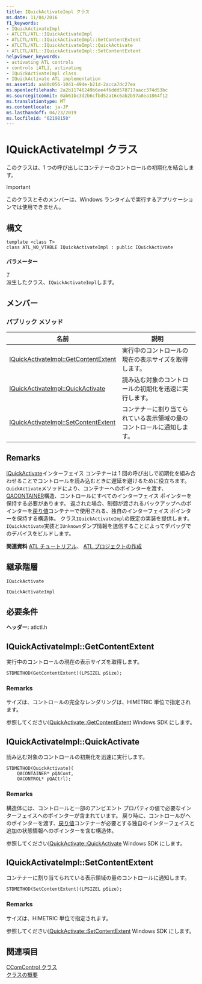 ```yaml
---
title: IQuickActivateImpl クラス
ms.date: 11/04/2016
f1_keywords:
- IQuickActivateImpl
- ATLCTL/ATL::IQuickActivateImpl
- ATLCTL/ATL::IQuickActivateImpl::GetContentExtent
- ATLCTL/ATL::IQuickActivateImpl::QuickActivate
- ATLCTL/ATL::IQuickActivateImpl::SetContentExtent
helpviewer_keywords:
- activating ATL controls
- controls [ATL], activating
- IQuickActivateImpl class
- IQuickActivate ATL implementation
ms.assetid: aa80c056-1041-494e-b21d-2acca7dc27ea
ms.openlocfilehash: 2a2b11746249b6ee4f6ddd578717aacc374d53bc
ms.sourcegitcommit: 0ab61bc3d2b6cfbd52a16c6ab2b97a8ea1864f12
ms.translationtype: MT
ms.contentlocale: ja-JP
ms.lasthandoff: 04/23/2019
ms.locfileid: "62198150"
---
```

# <a name="iquickactivateimpl-class"></a>IQuickActivateImpl クラス

このクラスは、1 つの呼び出しにコンテナーのコントロールの初期化を結合します。

> [!IMPORTANT]
>  このクラスとそのメンバーは、Windows ランタイムで実行するアプリケーションでは使用できません。

## <a name="syntax"></a>構文

```
template <class T>
class ATL_NO_VTABLE IQuickActivateImpl : public IQuickActivate
```

#### <a name="parameters"></a>パラメーター

*T*<br/>
派生したクラス、`IQuickActivateImpl`します。

## <a name="members"></a>メンバー

### <a name="public-methods"></a>パブリック メソッド

|名前|説明|
|----------|-----------------|
|[IQuickActivateImpl::GetContentExtent](#getcontentextent)|実行中のコントロールの現在の表示サイズを取得します。|
|[IQuickActivateImpl::QuickActivate](#quickactivate)|読み込む対象のコントロールの初期化を迅速に実行します。|
|[IQuickActivateImpl::SetContentExtent](#setcontentextent)|コンテナーに割り当てられている表示領域の量のコントロールに通知します。|

## <a name="remarks"></a>Remarks

[IQuickActivate](/windows/desktop/api/ocidl/nn-ocidl-iquickactivate)インターフェイス コンテナーは 1 回の呼び出しで初期化を組み合わせることでコントロールを読み込むときに遅延を避けるために役立ちます。 `QuickActivate`メソッドにより、コンテナーへのポインターを渡す、 [QACONTAINER](/windows/desktop/api/ocidl/ns-ocidl-tagqacontainer)構造、コントロールにすべてのインターフェイス ポインターを保持する必要があります。 返された場合、制御が渡されるバックアップへのポインターを[戻り値](/windows/desktop/api/ocidl/ns-ocidl-tagqacontrol)コンテナーで使用される、独自のインターフェイス ポインターを保持する構造体。 クラス`IQuickActivateImpl`の既定の実装を提供します。`IQuickActivate`実装と`IUnknown`ダンプ情報を送信することによってデバッグでのデバイスをビルドします。

**関連資料** [ATL チュートリアル](../../atl/active-template-library-atl-tutorial.md)、 [ATL プロジェクトの作成](../../atl/reference/creating-an-atl-project.md)

## <a name="inheritance-hierarchy"></a>継承階層

`IQuickActivate`

`IQuickActivateImpl`

## <a name="requirements"></a>必要条件

**ヘッダー:** atlctl.h

##  <a name="getcontentextent"></a>  IQuickActivateImpl::GetContentExtent

実行中のコントロールの現在の表示サイズを取得します。

```
STDMETHOD(GetContentExtent)(LPSIZEL pSize);
```

### <a name="remarks"></a>Remarks

サイズは、コントロールの完全なレンダリングは、HIMETRIC 単位で指定されます。

参照してください[IQuickActivate::GetContentExtent](/windows/desktop/api/ocidl/nf-ocidl-iquickactivate-getcontentextent) Windows SDK にします。

##  <a name="quickactivate"></a>  IQuickActivateImpl::QuickActivate

読み込む対象のコントロールの初期化を迅速に実行します。

```
STDMETHOD(QuickActivate)(
    QACONTAINER* pQACont,
    QACONTROL* pQACtrl);
```

### <a name="remarks"></a>Remarks

構造体には、コントロールと一部のアンビエント プロパティの値で必要なインターフェイスへのポインターが含まれています。 戻り時に、コントロールがへのポインターを渡す、[戻り値](/windows/desktop/api/ocidl/ns-ocidl-tagqacontrol)コンテナーが必要とする独自のインターフェイスと追加の状態情報へのポインターを含む構造体。

参照してください[IQuickActivate::QuickActivate](/windows/desktop/api/ocidl/nf-ocidl-iquickactivate-quickactivate) Windows SDK にします。

##  <a name="setcontentextent"></a>  IQuickActivateImpl::SetContentExtent

コンテナーに割り当てられている表示領域の量のコントロールに通知します。

```
STDMETHOD(SetContentExtent)(LPSIZEL pSize);
```

### <a name="remarks"></a>Remarks

サイズは、HIMETRIC 単位で指定されます。

参照してください[IQuickActivate::SetContentExtent](/windows/desktop/api/ocidl/nf-ocidl-iquickactivate-setcontentextent) Windows SDK にします。

## <a name="see-also"></a>関連項目

[CComControl クラス](../../atl/reference/ccomcontrol-class.md)<br/>
[クラスの概要](../../atl/atl-class-overview.md)
